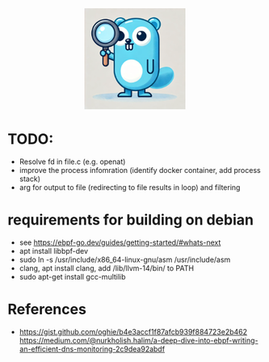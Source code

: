 
<div align="center"><img src="assets/gopher.webp" width="200"/></div>



# TODO:
* Resolve fd in file.c (e.g. openat)
* improve the process infomration (identify docker container, add process stack)
* arg for output to file (redirecting to file results in loop) and filtering


# requirements for building on debian
* see https://ebpf-go.dev/guides/getting-started/#whats-next
* apt install libbpf-dev
* sudo ln -s /usr/include/x86_64-linux-gnu/asm /usr/include/asm
* clang, apt install clang, add /lib/llvm-14/bin/ to PATH
* sudo apt-get install gcc-multilib



# References
* https://gist.github.com/oghie/b4e3accf1f87afcb939f884723e2b462 https://medium.com/@nurkholish.halim/a-deep-dive-into-ebpf-writing-an-efficient-dns-monitoring-2c9dea92abdf